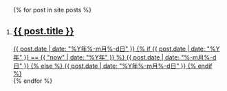 <ol class="showcase">
  {% for post in site.posts %}
    <li>
      <a class="card" href="{{ post.url }}">
        <h2 class="card__title">{{ post.title }}</h2>
        <time class="card__date" datetime="{{ post.date }}">{{ post.date | date: "%Y年%-m月%-d日" }}</time>
      {% if {{ post.date | date: "%Y年" }} == {{ "now" | date: "%Y年" }} %}
        <time class="card__date" datetime="{{ post.date }}">{{ post.date | date: "%-m月%-d日" }}</time>
      {% else %}
        <time class="card__date" datetime="{{ post.date }}">{{ post.date | date: "%Y年%-m月%-d日" }}</time>
      {% endif %}
      </a>
    </li>
  {% endfor %}
</ol>
